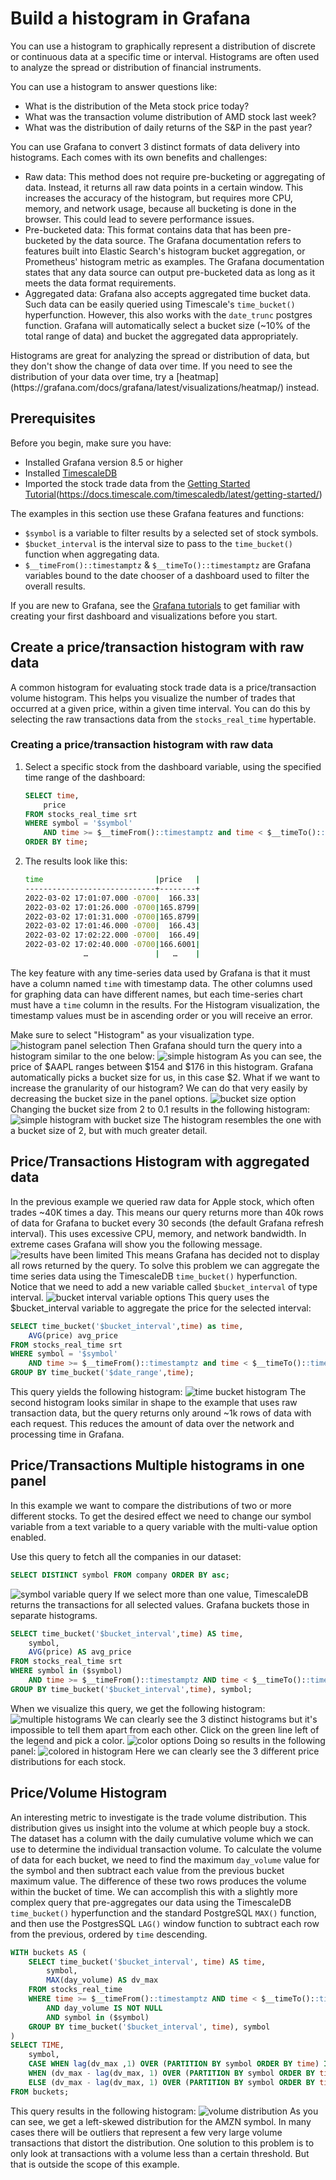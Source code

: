 # Build a histogram in Grafana
You can use a histogram to graphically represent a distribution of discrete or
continuous data at a specific time or interval. Histograms are often used to
analyze the spread or distribution of financial instruments.

You can use a histogram to answer questions like:

* What is the distribution of the Meta stock price today?
* What was the transaction volume distribution of AMD stock last week?
* What was the distribution of daily returns of the S&P in the past year?

You can use Grafana to convert 3 distinct formats of data delivery into
histograms. Each comes with its own benefits and challenges:

* Raw data: This method does not require pre-bucketing or aggregating of data.
  Instead, it returns all raw data points in a certain window. This increases
  the accuracy of the histogram, but requires more CPU, memory, and network
  usage, because all bucketing is done in the browser. This could lead to severe
  performance issues.
* Pre-bucketed data: This format contains data that has been pre-bucketed by the
  data source. The Grafana documentation refers to features built into Elastic
  Search's histogram bucket aggregation, or Prometheus' histogram metric as
  examples. The Grafana documentation states that any data source can output
  pre-bucketed data as long as it meets the data format requirements.
* Aggregated data: Grafana also accepts aggregated time bucket data. Such data
  can be easily queried using Timescale's `time_bucket()` hyperfunction. However, this also works with the `date_trunc` postgres function.
  Grafana will automatically select a bucket size (~10% of the total range of
  data) and bucket the aggregated data appropriately.

<highlight type="note">
Histograms are great for analyzing the spread or distribution of data, but they
don't show the change of data over time. If you need to see the distribution of your data over time, try a
[heatmap](https://grafana.com/docs/grafana/latest/visualizations/heatmap/)
instead.
</highlight>

## Prerequisites
Before you begin, make sure you have:

* Installed Grafana version&nbsp;8.5 or higher
* Installed [TimescaleDB][install-timescale]
* Imported the stock trade data from the [Getting Started Tutorial][gsg-data](https://docs.timescale.com/timescaledb/latest/getting-started/)

The examples in this section use these Grafana features and functions:
* `$symbol` is a variable to filter results by a selected set of stock symbols.
* `$bucket_interval` is the interval size to pass to the `time_bucket()`
  function when aggregating data.
* `$__timeFrom()::timestamptz` & `$__timeTo()::timestamptz` are Grafana
  variables bound to the date chooser of a dashboard used to filter the overall
  results.

If you are new to Grafana, see the
[Grafana tutorials][grafana-tutorials]
to get familiar with creating your first dashboard and visualizations before you
start.
## Create a price/transaction histogram with raw data
A common histogram for evaluating stock trade data is a price/transaction volume
histogram. This helps you visualize the number of trades that occurred at a
given price, within a given time interval. You can do this by selecting the raw
transactions data from the `stocks_real_time` hypertable.

<procedure>

### Creating a price/transaction histogram with raw data

1.  Select a specific stock from the dashboard variable, using the specified time range of the dashboard:

    ```sql
    SELECT time,
        price
    FROM stocks_real_time srt
    WHERE symbol = '$symbol'
        AND time >= $__timeFrom()::timestamptz and time < $__timeTo()::timestamptz
    ORDER BY time;
    ```

1.  The results look like this:

    ```bash
    time                         |price   |
    -----------------------------+--------+
    2022-03-02 17:01:07.000 -0700|  166.33|
    2022-03-02 17:01:26.000 -0700|165.8799|
    2022-03-02 17:01:31.000 -0700|165.8799|
    2022-03-02 17:01:46.000 -0700|  166.43|
    2022-03-02 17:02:22.000 -0700|  166.49|
    2022-03-02 17:02:40.000 -0700|166.6001|
                 …               |   …    |
    ```

</procedure>

<!--- Lana, you're up to here! --LKB 2022-05-10 -->

The key feature with any time-series data used by Grafana is that it must have a column named `time` with timestamp data. The other columns used for graphing data can have different names, but each time-series chart must have a `time` column in the results. For the Histogram visualization, the timestamp values must be in ascending order or you will receive an error.

Make sure to select "Histogram" as your visualization type.
<img class="main-content__illustration" src="https://assets.timescale.com/docs/images/tutorials/visualizations/histograms/histogram_panel_selection.png" alt="histogram panel selection"/>
Then Grafana should turn the query into a histogram similar to the one below:
<img class="main-content__illustration" src="https://assets.timescale.com/docs/images/tutorials/visualizations/histograms/simple_histogram.png" alt="simple histogram"/>
As you can see, the price of $AAPL ranges between $154 and $176 in this histogram.
Grafana automatically picks a bucket size for us, in this case $2.
What if we want to increase the granularity of our histogram? We can do that very easily by decreasing the bucket size in the panel options.
<img class="main-content__illustration" src="https://assets.timescale.com/docs/images/tutorials/visualizations/histograms/bucket_size_option.png" alt="bucket size option"/>
Changing the bucket size from 2 to 0.1 results in the following histogram:
<img class="main-content__illustration" src="https://assets.timescale.com/docs/images/tutorials/visualizations/histograms/simple_histogram_with_bucket_size.png" alt="simple histogram with bucket size"/>
The histogram resembles the one with a bucket size of 2, but with much greater detail.

## Price/Transactions Histogram with aggregated data

In the previous example we queried raw data for Apple stock, which often trades ~40K times a day. This means our query returns more than 40k rows of data for Grafana to bucket every 30 seconds (the default Grafana refresh interval). This uses excessive CPU, memory, and network bandwidth. In extreme cases Grafana will show you the following message.
<img class="main-content__illustration" src="https://assets.timescale.com/docs/images/tutorials/visualizations/histograms/results_have_been_limited.png" alt="results have been limited"/>
This means Grafana has decided not to display all rows returned by the query. To solve this problem we can aggregate the time series data using the TimescaleDB `time_bucket()` hyperfunction. Notice that we need to add a new variable called `$bucket_interval` of type interval.
<img class="main-content__illustration" src="https://assets.timescale.com/docs/images/tutorials/visualizations/histograms/bucket_interval_variable_options.png" alt="bucket interval variable options"/>
This query uses the $bucket_interval variable to aggregate the price for the selected interval:

```sql
SELECT time_bucket('$bucket_interval',time) as time,
    AVG(price) avg_price
FROM stocks_real_time srt
WHERE symbol = '$symbol'
    AND time >= $__timeFrom()::timestamptz and time < $__timeTo()::timestamptz
GROUP BY time_bucket('$date_range',time);
```

This query yields the following histogram:
<img class="main-content__illustration" src="https://assets.timescale.com/docs/images/tutorials/visualizations/histograms/time_bucket_histogram.png" alt="time bucket histogram"/>
The second histogram looks similar in shape to the example that uses raw transaction data, but
the query returns only around ~1k rows of data with each request. This reduces the amount of
data over the network and processing time in Grafana.

## Price/Transactions Multiple histograms in one panel
In this example we want to compare the distributions of two or more different stocks.
To get the desired effect we need to change our symbol variable from a text variable to a query variable with the multi-value option enabled.

Use this query to fetch all the companies in our dataset:
```sql
SELECT DISTINCT symbol FROM company ORDER BY asc;
```
<img class="main-content__illustration" src="https://assets.timescale.com/docs/images/tutorials/visualizations/histograms/symbol_variable_query.png" alt="symbol variable query"/>
If we select more than one value, TimescaleDB returns the transactions for all selected values.
Grafana buckets those in separate histograms.

```sql
SELECT time_bucket('$bucket_interval',time) AS time,
    symbol,
    AVG(price) AS avg_price
FROM stocks_real_time srt
WHERE symbol in ($symbol)
    AND time >= $__timeFrom()::timestamptz AND time < $__timeTo()::timestamptz
GROUP BY time_bucket('$bucket_interval',time), symbol;
```
When we visualize this query, we get the following histogram:
<img class="main-content__illustration" src="https://assets.timescale.com/docs/images/tutorials/visualizations/histograms/multiple_histograms.png" alt="multiple histograms"/>
We can clearly see the 3 distinct histograms but it's impossible to tell them apart from each
other. Click on the green line left of the legend and pick a color.
<img class="main-content__illustration" src="https://assets.timescale.com/docs/images/tutorials/visualizations/histograms/color_options.png" alt="color options"/>
Doing so results in the following panel:
<img class="main-content__illustration" src="https://assets.timescale.com/docs/images/tutorials/visualizations/histograms/colored_in_histogram.png" alt="colored in histogram"/>
Here we can clearly see the 3 different price distributions for each stock.

## Price/Volume Histogram
An interesting metric to investigate is the trade volume distribution. This distribution gives us
insight into the volume at which people buy a stock. The dataset has a column with the daily
cumulative volume which we can use to determine the individual transaction volume.
To calculate the volume of data for each bucket, we need to find the maximum `day_volume`
value for the symbol and then subtract each value from the previous bucket maximum value.
The difference of these two rows produces the volume within the bucket of time.
We can accomplish this with a slightly more complex query that pre-aggregates our data using
the TimescaleDB `time_bucket()` hyperfunction and the standard PostgreSQL `MAX()` function,
and then use the PostgresSQL `LAG()` window function to subtract each row from the previous,
ordered by `time` descending.
```sql
WITH buckets AS (
    SELECT time_bucket('$bucket_interval', time) AS time,
        symbol,
        MAX(day_volume) AS dv_max
    FROM stocks_real_time
    WHERE time >= $__timeFrom()::timestamptz AND time < $__timeTo()::timestamptz
        AND day_volume IS NOT NULL
        AND symbol in ($symbol)
    GROUP BY time_bucket('$bucket_interval', time), symbol
)
SELECT TIME,
    symbol,
    CASE WHEN lag(dv_max ,1) OVER (PARTITION BY symbol ORDER BY time) IS    NULL THEN dv_max
    WHEN (dv_max - lag(dv_max, 1) OVER (PARTITION BY symbol ORDER BY time)) < 0 THEN dv_max
    ELSE (dv_max - lag(dv_max, 1) OVER (PARTITION BY symbol ORDER BY time)) END vol
FROM buckets;
```
This query results in the following histogram:
<img class="main-content__illustration" src="https://assets.timescale.com/docs/images/tutorials/visualizations/histograms/volume_distribution.png" alt="volume distribution"/>
As you can see, we get a left-skewed distribution for the AMZN symbol. In many cases there will
be outliers that represent a few very large volume transactions that distort the distribution. One
solution to this problem is to only look at transactions with a volume less than a certain threshold.
But that is outside the scope of this example.

[install-timescale]: /install/:currentVersion:/
[gsg-data]: /getting-started/:currentVersion:/
[grafana-tutorials]: /timescaledb/:currentVersion:/tutorials/grafana/
